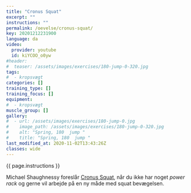 ```yaml
---
title: "Cronus Squat"
excerpt: ""
instructions: ""
permalink: /oevelse/cronus-squat/
key: 20201212231900
language: da
video:
  provider: youtube
  id: kiYCOO_o0yw
#header:
#  teaser: /assets/images/exercises/180-jump-0-320.jpg
tags:
#  - kropsvægt
categories: []
training_type: [] 
training_focus: []
equipment:
#  - kropsvægt
muscle_group: []
gallery:
#  - url: /assets/images/exercises/180-jump-0.jpg
#    image_path: /assets/images/exercises/180-jump-0-320.jpg
#    alt: "Spring, 180  jump "
#    title: "Spring, 180  jump "
last_modified_at: 2020-11-02T13:43:26Z
classes: wide
---
```


{{ page.instructions }}

Michael Shaughnessy foreslår [Cronus Squat](https://www.t-nation.com/training/tip-the-cronus-squat), når du ikke har noget _power rack_ og gerne vil arbejde på en ny måde med squat bevægelsen.
